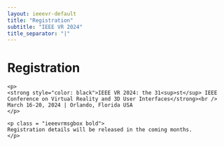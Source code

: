 ```yaml
---
layout: ieeevr-default
title: "Registration"
subtitle: "IEEE VR 2024"
title_separator: "|"
---
```

<script type="text/javascript">
    $(document).ready(function(){
		var email = ""; 
		var domain = "ieeevr.org"; 

		email = "register2024"; 		
		register.innerHTML  = "<span class='text-nowrap'><a href=javascript:location='" + "mail" + "to:" + email + "@" + domain + "'><i class='fas fa-fw fa-envelope-square emailIconSm' style=''></i><i class='emailTextSm'>" + email + "@" + domain + "</a></i></span>";       
	});
</script>
<!-- Style Sheet for table-->
<link rel="stylesheet" href="{{ '/assets/css/tableStyles.css' | relative_url }}">
<div>
	<h1 id="registration">Registration  <div class="floatRight"><span id="register"></span></div></h1>

	<p>
    <strong style="color: black">IEEE VR 2024: the 31<sup>st</sup> IEEE Conference on Virtual Reality and 3D User Interfaces</strong><br /> 
    March 16-20, 2024 | Orlando, Florida USA
	</p>

	<p class = "ieeevrmsgbox bold">
	Registration details will be released in the coming months.
	</p>
</div>
